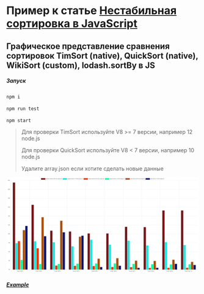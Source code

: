 # Пример к статье [Нестабильная сортировка в JavaScript](https://habr.com/ru/company/rostelecom/blog/521146/)

## Графическое представление сравнения сортировок TimSort (native), QuickSort (native), WikiSort (custom), lodash.sortBy в JS

##### Запуск 

`npm i`

`npm run test`

`npm start`

> Для проверки TimSort используйте V8 >= 7 версии, например 12 node.js
>
> Для проверки QuickSort используйте V8 < 7 версии, например 10 node.js
>
> Удалите array.json если хотите сделать новые данные
>

![example image](/images/example.png)

##### [Example](https://tihon-ustinov.github.io/sort-test-js/index.html)
